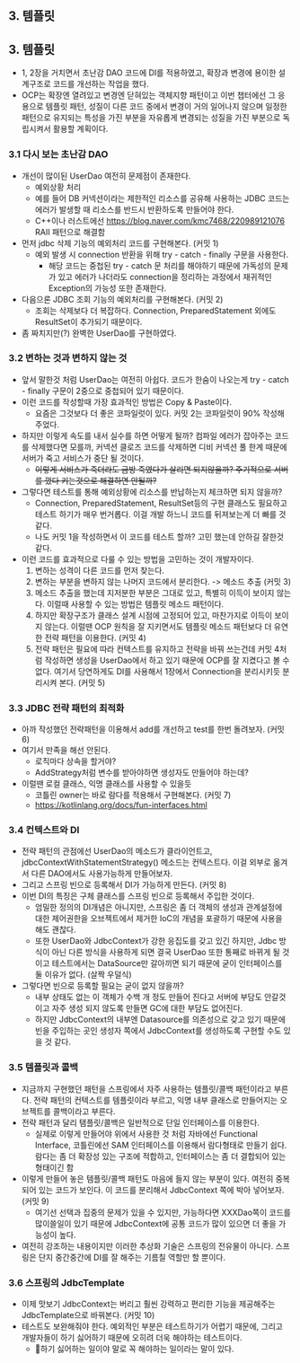 ## 3. 템플릿
## 3. 템플릿
- 1, 2장을 거치면서 초난감 DAO 코드에 DI를 적용하였고, 확장과 변경에 용이한 설계구조로 코드를 개선하는 작업을 했다.
- OCP는 확장엔 열려있고 변경엔 닫혀있는 객체지향 패턴이고 이번 챕터에선 그 응용으로 템플릿 패턴, 성질이 다른 코드 중에서 변경이 거의 일어나지 않으며 일정한 패턴으로 유지되는 특성을 가진 부분을 자유롭게 변경되는 성질을 가진 부분으로 독립시켜서 활용할 계획이다.
### 3.1 다시 보는 초난감 DAO
- 개선이 많이된 UserDao 여전히 문제점이 존재한다.
    - 예외상황 처리
    - 예를 들어 DB 커넥션이라는 제한적인 리소스를 공유해 사용하는 JDBC 코드는 에러가 발생할 때 리소스를 반드시 반환하도록 만들어야 한다.
    - C++이나 러스트에선 https://blog.naver.com/kmc7468/220989121076 RAII 패턴으로 해결함
- 먼저 jdbc 삭제 기능의 예외처리 코드를 구현해본다. (커밋 1)
    - 예외 발생 시 connection 반환을 위해 try - catch - finally 구문을 사용한다.
        - 해당 코드는 중첩된 try - catch 문 처리를 해야하기 때문에 가독성의 문제가 있고 에러가 나더라도 connection을 정리하는 과정에서 재귀적인 Exception의 가능성 또한 존재한다.
- 다음으론 JDBC 조회 기능의 예외처리를 구현해본다. (커밋 2)
    - 조회는 삭제보다 더 복잡하다. Connection, PreparedStatement 외에도 ResultSet이 추가되기 때문이다.
- 좀 짜치지만(?) 완벽한 UserDao를 구현하였다.
### 3.2 변하는 것과 변하지 않는 것
- 앞서 말한것 처럼 UserDao는 여전히 아쉽다. 코드가 한숨이 나오는게 try - catch - finally 구문이 2중으로 중첩되어 있기 때문이다.
- 이런 코드를 작성할때 가장 효과적인 방법은 Copy & Paste이다.
    - 요즘은 그것보다 더 좋은 코파일럿이 있다. 커밋 2는 코파일럿이 90% 작성해주었다.
- 하지만 이렇게 속도를 내서 실수를 하면 어떻게 될까? 컴파일 에러가 잡아주는 코드를 삭제했다면 모를까, 커넥션 클로즈 코드를 삭제하면 디비 커넥션 풀 한계 때문에 서버가 죽고 서비스가 중단 될 것이다.
    - ~~이렇게 서비스가 죽더라도 금방 죽였다가 살리면 되지않을까? 주기적으로 서버를 껐다 키는것으로 해결하면 안될까?~~
- 그렇다면 테스트를 통해 예외상황에 리소스를 반납하는지 체크하면 되지 않을까?
    - Connection, PreparedStatement, ResultSet등의 구현 클래스도 필요하고 테스트 하기가 매우 번거롭다. 이걸 개발 하느니 코드를 뒤져보는게 더 빠를 것 같다.
    - 나도 커밋 1을 작성하면서 이 코드를 테스트 할까? 고민 했는데 안하길 잘한것 같다.
- 이런 코드를 효과적으로 다룰 수 있는 방법을 고민하는 것이 개발자이다.
    1. 변하는 성격이 다른 코드를 먼저 찾는다.
    2. 변하는 부분을 변하지 않는 나머지 코드에서 분리한다. -> 메소드 추출 (커밋 3)
    3. 메소드 추출을 했는데 지저분한 부분은 그대로 있고, 특별히 이득이 보이지 않는다. 이럴때 사용할 수 있는 방법은 템플릿 메소드 패턴이다.
    4. 하지만 확장구조가 클래스 설계 시점에 고정되어 있고, 마찬가지로 이득이 보이지 않는다. 이럴땐 OCP 원칙을 잘 지키면서도 템플릿 메소드 패턴보다 더 유연한 전략 패턴을 이용한다. (커밋 4)
    5. 전략 패턴은 필요에 따라 컨텍스트를 유지하고 전략을 바꿔 쓰는건데 커밋 4처럼 작성하면 생성을 UserDao에서 하고 있기 때문에 OCP를 잘 지켰다고 볼 수 없다. 여기서 당연하게도 DI를 사용해서 1장에서 Connection을 분리시키듯 분리시켜 본다. (커밋 5)
### 3.3 JDBC 전략 패턴의 최적화
- 아까 작성했던 전략패턴을 이용해서 add를 개선하고 test를 한번 돌려보자. (커밋 6)
- 여기서 만족을 해선 안된다.
    - 로직마다 상속을 할거야?
    - AddStrategy처럼 변수를 받아야하면 생성자도 만들어야 하는데?
- 이럴땐 로컬 클래스, 익명 클래스를 사용할 수 있을듯
    - 코틀린 owner는 바로 람다를 적용해서 구현해본다. (커밋 7)
    - https://kotlinlang.org/docs/fun-interfaces.html
### 3.4 컨텍스트와 DI
- 전략 패턴의 관점에선 UserDao의 메소드가 클라이언트고, jdbcContextWithStatementStrategy() 메소드는 컨텍스트다. 이걸 외부로 옮겨서 다른 DAO에서도 사용가능하게 만들어보자.
- 그리고 스프링 빈으로 등록해서 DI가 가능하게 만든다. (커밋 8)
- 이번 DI의 특징은 구체 클래스를 스프링 빈으로 등록해서 주입한 것이다.
    - 엄밀한 정의의 DI개념은 아니지만, 스프링은 좀 더 객체의 생성과 관계설정에 대한 제어권한을 오브젝트에서 제거한 IoC의 개념을 포괄하기 때문에 사용을 해도 괜찮다.
    - 또한 UserDao와 JdbcContext가 강한 응집도를 갖고 있긴 하지만, Jdbc 방식이 아닌 다른 방식을 사용하게 되면 결국 UserDao 또한 통째로 바뀌게 될 것이고 테스트에서는 DataSource만 갈아끼면 되기 때문에 굳이 인터페이스를 둘 이유가 없다. (살짝 우덜식)
- 그렇다면 빈으로 등록할 필요는 굳이 없지 않을까?
    - 내부 상태도 없는 이 객체가 수백 개 정도 만들어 진다고 서버에 부담도 안갈것이고 자주 생성 되지 않도록 만들면 GC에 대한 부담도 없어진다.
    - 하지만 JdbcContext의 내부엔 Datasource를 의존성으로 갖고 있기 때문에 빈을 주입하는 곳인 생성자 쪽에서 JdbcContext를 생성하도록 구현할 수도 있을 것 같다.
### 3.5 템플릿과 콜백
- 지금까지 구현했던 패턴을 스프링에서 자주 사용하는 템플릿/콜백 패턴이라고 부른다. 전략 패턴의 컨텍스트를 템플릿이라 부르고, 익명 내부 클래스로 만들어지는 오브젝트를 콜백이라고 부른다.
- 전략 패턴과 달리 탬플릿/콜백은 일반적으로 단일 인터페이스를 이용한다.
    - 실제로 이렇게 만들어야 위에서 사용한 것 처럼 자바에선 Functional Interface, 코틀린에선 SAM 인터페이스를 이용해서 람다형태로 만들기 쉽다. 람다는 좀 더 확장성 있는 구조에 적합하고, 인터페이스는 좀 더 결합되어 있는 형태이긴 함
- 이렇게 만들어 놓은 템플릿/콜백 패턴도 마음에 들지 않는 부분이 있다. 여전히 중복되어 있는 코드가 보인다. 이 코드를 분리해서 JdbcContext 쪽에 박아 넣어보자. (커밋 9)
    - 여기선 선택과 집중의 문제가 있을 수 있지만, 가능하다면 XXXDao쪽이 코드를 많이쓸일이 있기 때문에 JdbcContext에 공통 코드가 많이 있으면 더 좋을 가능성이 높다.
- 여전히 강조하는 내용이지만 이러한 추상화 기술은 스프링의 전유물이 아니다. 스프링은 단지 중간중간에 DI를 잘 해주는 기름칠 역할만 할 뿐이다.

### 3.6 스프링의 JdbcTemplate
- 이제 맛보기 JdbcContext는 버리고 훨씬 강력하고 편리한 기능을 제공해주는 JdbcTemplate으로 바꿔본다. (커밋 10)
- 테스트도 보완해줘야 한다. 예외적인 부분은 테스트하기가 어렵기 때문에, 그리고 개발자들이 하기 싫어하기 때문에 오히려 더욱 해야하는 테스트이다.
    - 하기 싫어하는 일이야 말로 꼭 해야하는 일이라는 말이 있다.